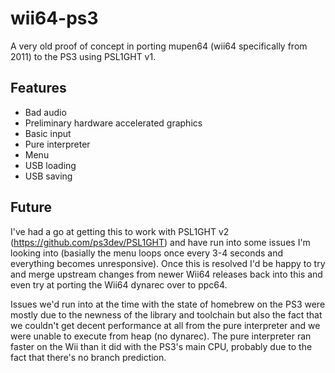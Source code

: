# wii64-ps3
A very old proof of concept in porting mupen64 (wii64 specifically from 2011) to the PS3 using PSL1GHT v1.

## Features
* Bad audio
* Preliminary hardware accelerated graphics
* Basic input
* Pure interpreter
* Menu
* USB loading
* USB saving

## Future
I've had a go at getting this to work with PSL1GHT v2 (https://github.com/ps3dev/PSL1GHT) and have run into some issues I'm looking into (basially the menu loops once every 3-4 seconds and everything becomes unresponsive). Once this is resolved I'd be happy to try and merge upstream changes from newer Wii64 releases back into this and even try at porting the Wii64 dynarec over to ppc64.

Issues we'd run into at the time with the state of homebrew on the PS3 were mostly due to the newness of the library and toolchain but also the fact that we couldn't get decent performance at all from the pure interpreter and we were unable to execute from heap (no dynarec). The pure interpreter ran faster on the Wii than it did with the PS3's main CPU, probably due to the fact that there's no branch prediction.
